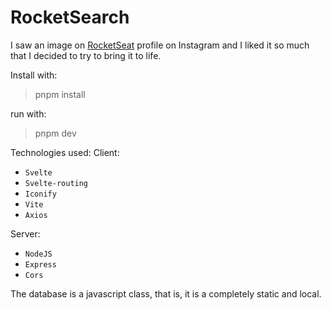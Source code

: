 # RocketSearch

I saw an image on [RocketSeat](https://www.instagram.com/p/CfukQeepV4k/) profile on Instagram
and I liked it so much that I decided to try to bring it to life.

Install with:

> pnpm install

run with:
> pnpm dev

Technologies used:
Client:

- `Svelte`
- `Svelte-routing`
- `Iconify`
- `Vite`
- `Axios`

Server:

- `NodeJS`
- `Express`
- `Cors`

The database is a javascript class, that is, it is a completely
static and local.
